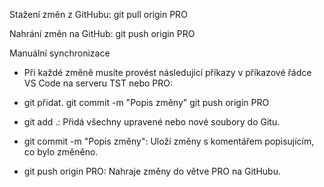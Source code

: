 Stažení změn z GitHubu: git pull origin PRO

Nahrání změn na GitHub: git push origin PRO

Manuální synchronizace 
- Při každé změně musíte provést následující příkazy v příkazové řádce VS Code na serveru TST nebo PRO:

- git přidat. git commit -m "Popis změny" git push origin PRO

- git add .: Přidá všechny upravené nebo nové soubory do Gitu.
- git commit -m "Popis změny": Uloží změny s komentářem popisujícím, co bylo změněno.
- git push origin PRO: Nahraje změny do větve PRO na GitHubu.

